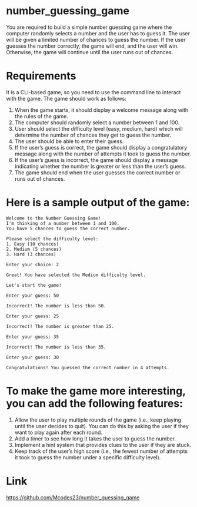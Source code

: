 # number_guessing_game

You are required to build a simple number guessing game where the computer randomly selects a number and the user has to guess it. The user will be given a limited number of chances to guess the number. If the user guesses the number correctly, the game will end, and the user will win. Otherwise, the game will continue until the user runs out of chances.

# Requirements

It is a CLI-based game, so you need to use the command line to interact with the game. The game should work as follows:

1. When the game starts, it should display a welcome message along with the rules of the game.
2. The computer should randomly select a number between 1 and 100.
3. User should select the difficulty level (easy, medium, hard) which will determine the number of chances they get to guess the number.
4. The user should be able to enter their guess.
5. If the user’s guess is correct, the game should display a congratulatory message along with the number of attempts it took to guess the number.
6. If the user’s guess is incorrect, the game should display a message indicating whether the number is greater or less than the user’s guess.
7. The game should end when the user guesses the correct number or runs out of chances.

# Here is a sample output of the game:

    Welcome to the Number Guessing Game!
    I'm thinking of a number between 1 and 100.
    You have 5 chances to guess the correct number.

    Please select the difficulty level:
    1. Easy (10 chances)
    2. Medium (5 chances)
    3. Hard (3 chances)

    Enter your choice: 2

    Great! You have selected the Medium difficulty level.

    Let's start the game!

    Enter your guess: 50

    Incorrect! The number is less than 50.

    Enter your guess: 25

    Incorrect! The number is greater than 25.

    Enter your guess: 35

    Incorrect! The number is less than 35.

    Enter your guess: 30

    Congratulations! You guessed the correct number in 4 attempts.

# To make the game more interesting, you can add the following features:

1. Allow the user to play multiple rounds of the game (i.e., keep playing until the user decides to quit). You can do this by asking the user if they want to play again after each round.
2. Add a timer to see how long it takes the user to guess the number.
3. Implement a hint system that provides clues to the user if they are stuck.
4. Keep track of the user’s high score (i.e., the fewest number of attempts it took to guess the number under a specific difficulty level).

# Link
https://github.com/Mcodes23/number_guessing_game
